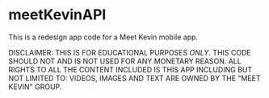 # meetKevinAPI

This is a redesign app code for a Meet Kevin mobile app.

DISCLAIMER: THIS IS FOR EDUCATIONAL PURPOSES *ONLY*. THIS CODE SHOULD NOT AND IS NOT USED FOR ANY MONETARY REASON. 
ALL RIGHTS TO ALL THE CONTENT INCLUDED IS THIS APP INCLUDING BUT NOT LIMITED TO: VIDEOS, IMAGES AND TEXT ARE OWNED BY THE "MEET KEVIN" GROUP.

